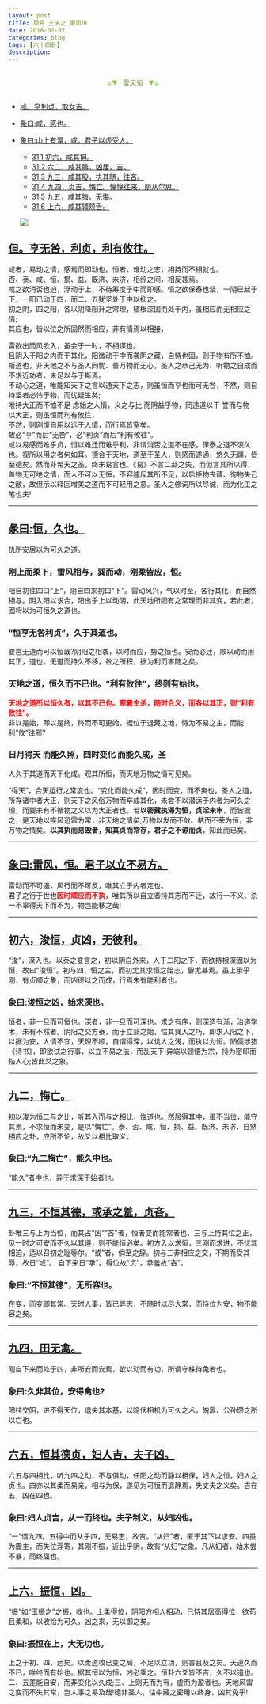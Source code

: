 ```yaml
---
layout: post
title: 周易 王夫之 雷风恒
date: 2018-02-07
categories: blog
tags: [六十四卦]
description: 
---
```


<span id = "jump"></span>


<section style="margin: 0px auto; text-align: center;">
    <section class="xhr" style="width: 0px; height: 0px; border-left: 5px solid transparent; border-right: 5px solid transparent; border-bottom: 10px solid rgb(135, 201, 67); display: inline-block; opacity: 0.5; border-top-color: rgb(135, 201, 67);"></section>
    <section class="xhr" style="width: 0px; height: 0px; border-left: 5px solid transparent; border-right: 5px solid transparent; border-top: 10px solid rgb(135, 201, 67); display: inline-block; margin-left: -3px; border-bottom-color: rgb(135, 201, 67);"></section>
    <section style="
margin-left: 0.5em;
display: inline-block;">
        <p>
            <span style="color: rgb(118, 146, 60);">雷风恒</span>
        </p>
    </section>
    <section class="xhr" style="margin-left: 0.5em; width: 0px; height: 0px; border-left: 5px solid transparent; border-right: 5px solid transparent; border-top: 10px solid rgb(135, 201, 67); display: inline-block; border-bottom-color: rgb(135, 201, 67);"></section>
    <section class="xhr" style="width: 0px; height: 0px; border-left: 5px solid transparent; border-right: 5px solid transparent; border-bottom: 10px solid rgb(135, 201, 67); display: inline-block; opacity: 0.5; margin-left: -3px; border-top-color: rgb(135, 201, 67);"></section>
</section>

- [咸。亨利贞。取女吉。](#jump亨利贞)
- [彖曰:咸，感也。](#jump感也)
- [象曰:山上有泽，咸。君子以虚受人。](#jump山上有泽)
  - [31.1 初六，咸其拇。](#jump咸其拇)
  - [31.2 六二，咸其腓，凶居，吉。](#jump咸其腓)
  - [31.3 九三，咸其股，执其随，往吝。](#jump咸其股)
  - [31.4 九四，贞吉，悔亡。憧憧往来，朋从尔思。](#jump憧憧往来)
  - [31.5 九五，咸其脢，无悔。](#jump咸其脢)
  - [31.6 上六，咸其辅颊舌。](#jump咸其辅颊舌)
  
  ![](http://www.guoyi360.com/uploads/allimg/130730/1-130I0214320353.jpg)

<span id = "jump亨无咎"></span>
## [但。亨无咎，利贞，利有攸往。](#jump)
咸者，易动之情，感焉而即动也。恒者，难动之志，相持而不相就也。<br>
否、泰、咸、恒、损、益、既济、未济，相综之间，相反甚焉。<br>
咸之欲消否也迫，浮动于上，不待筹度于中而即感。恒之欲保泰也坚，一阴已起于下，一阳已动于四，而二、五犹坚处于中以抑之。<br>
初之阴，四之阳，各以阴降阳升之常理，植根深固而处于内，虽相应而无相应之情;<br>
其应也，皆以位之所固然而相应，非有情焉以相接，


雷欲出而风欲入，虽会于一时，不相谋也。<br>
且阴入于阳之内而干其化，阳微动于中而袭阴之藏，自恃也固，则于物有所不恤。斯道也，非天地之不与圣人同忧、普万物而无心，圣人之恭己无为、听物之自成而不求近功者，未足以与于斯焉。<br>
不动心之道，唯能知天下之言以通天下之志，则虽恒而亨也而可无咎，不然，则自持坚者必怜于物，而忧疑生矣;<br>
唯持大正而不恤不足 虑始之人情，义之与比 而阴益乎物，罔违道以干 誉而与物 以大正，则虽恒而利有攸往，<br>
不然，则刚愎自用以远于人情，而行焉皆窒矣。<br>
故必“亨”而后“无咎”，必“利贞”而后“利有攸往”。<br>
咸以易感而难乎贞，恒以难迁而难乎利，非谓消否之道不在感，保泰之道不须久也。视所以用之者何如耳。德合于天地，道至于圣人，则感而遂通，悠久无疆，皆至德矣。然而非希天之圣，终未易言也。《易》不言二卦之失，而但言其所以得，盖物无可绝之情，而人不可以无恒，不容遽斥其所不足，以启拒物丧藕、徇物失己之敝，故但示以释回增美之道而不可轻用之意。圣人之修词所以尽诚，而为化工之笔也夫!

----

<span id = "jump恒，久也"></span>
## [彖曰:恒，久也。](#jump)
执所安居以为可久之道。

### 刚上而柔下，雷风相与，巽而动，刚柔皆应，恒。
阳自初往四曰“上”，阴自四来初曰“下”。雷动风兴，气以时至，各行其化，而自然相与。阴入阳以求合，阳出乎上以动阴，此天地所固有之常理而非其变，若此者，固将以为可恒久之道也。

### “恒亨无咎利贞”，久于其道也。
要岂无道而可以恒哉?阴阳之相袭，以时而应，势之恒也。安而必迁，顺以动而用其正，道也。无道而持久不移，咎之所积，据为利而害随之矣。

### 天地之道，恒久而不已也。“利有攸往”，终则有始也。
<font color="#FF0000"><b>天地之道所以恒久者，以其不已也。寒暑生杀，随时合义，而各以其正，则“利有攸往”。<br></b></font>非以是始，即以是终，终而不可更始。据位于退藏之地，恃为不易之主，而能利“攸”往邪?

### 日月得天 而能久照，四时变化 而能久成，圣
人久于其道而天下化成。观其所恒，而天地万物之情可见矣。


“得天”，合天运行之常度也。“变化而能久成”，因时而变，而不爽也。圣人之道，所存诸中者大正，则天下之风俗万物而卒成其化，未尝不以潜运于内者为可久之理，而要未有不循物之义以为大正者也。若**以密藏执滞为恒，贞淫未审**，而皆据之，是天地以疾风迅雷为常，非天地之情矣;万物以发而不敛、枯而不荣为恒，非万物之情矣。**以其执而易毁者，知其贞而常存，君子之不谅而贞**，知此而已矣。

----

<span id = "jump雷风"></span>
## [象曰:雷风，恒。君子以立不易方。](#jump)
雷动而不可遏，风行而不可反，唯其立于内者定也。<br>
君子之行于世也<font color="#FF0000"><b>因时顺应而不执</b></font>，唯其所以自立者持其志而不迁，故行一不义、杀一不辜得天下而不为，物岂能移之哉!

----

<span id = "jump浚恒"></span>
## [初六，浚恒，贞凶，无彼利。](#jump)
“浚”，深入也。以泰之变言之，初以阴自外来，人于二阳之下，而欲持根深固以为恒，故曰“浚恒”。初与四，恒之主，而初尤其求恒之始志，僻尤甚焉。虽上承乎刚，有贞顺之象，而凶德以之而成，行焉未有能利者也。

### 象曰:浚恒之凶，始求深也。
恒者，非一旦而可恒也。深者，非一旦而可深也。求之有序，则深造有渐，治道学术，未有不然者。阴阳之交方泰，而于立卦之始，怙其巽入之巧，即求人阳之下，以据为安，人情不宜，天理不顺，自谓得深，以讥人之浅，而执以为恒。陋儒涉猎《诗书》，即欲试之行事，以立不易之法，而乱天下;异端以顿悟为宗，持为密印而牿人心;皆此爻之象。

----

<span id = "jump悔亡"></span>
## [九二，悔亡。](#jump)
初以浚为恒二与之比，听其入而与之相比，悔道也。然居得其中，虽不当位，能守其素，不求恒而未变，是以“悔亡”。泰、否、咸、恒、损、益、既济、未济，自然相应之卦，应所不论，故爻以相比取义。

### 象曰:“九二悔亡”，能久中也。
“能久”者中也，异于求深于始者也。

----

<span id = "jump不恒其德"></span>
## [九三，不恒其德，或承之羞，贞吝。](#jump)
卦唯三与上为当位，而其占“凶”“吝”者，恒者变而能常者也，三与上恃其位之正，见一时之可安而不久以其道，则不能恒必矣。初方入以求恒，三刚而求进，不忧其相迫，适以召初之耻辱尔。“或”者，倘至之辞。初与三非相应之交，不期而受其辱，故日“或”。
自下来日“承"。得位故“贞”，承羞故“吝”。

### 象曰:“不恒其德”，无所容也。
在变，而变即其常。天时人事，皆已异志，不随时以尽大常，而恃位为安，物不能容之矣。

----

<span id = "jump田无禽"></span>
## [九四，田无禽。](#jump)
刚自下来而处于四，非所安而安焉，欲以动而有功，所谓守株待兔者也。

### 象曰:久非其位，安得禽也?
阳往交阴，进不得天位，退失其本基，以隐伏相机为可久之术，魄嚣、公孙瓒之所以亡也。

----

<span id = "jump恒其德贞"></span>
## [六五，恒其德贞，妇人吉，夫子凶。](#jump)
六五与四相比，听九四之动，不与俱动，任阳之动而静以相保，妇人之恒，妇人之贞也。四亦以其柔而易亲，相与为保，遂见为可恒而退静焉，失丈夫之义矣。吉在五，凶在四也。

### 象曰:妇人贞吉，从一而终也。夫子制义，从妇凶也。
“一”谓九四。五得中而从乎四，无易志，故吉。“从妇”者，匿于其下以求安。四虽为震主，而失位浮寄，其刚不振，近比乎阴，故有“从妇”之象。凡从妇者，始未尝不暴，而终屈也。

----

<span id = "jump振恒"></span>
## [上六，振恒，凶。](#jump)
“振”如“玉振之”之振，收也。上柔得位，阴阳方相人相动，己恃其居高得位，欲苟且柔和，以收拾为可久，凶之来，无以御之矣。

### 象曰:振恒在上，大无功也。
上之于初、四，远矣。以柔道收已变之局，不足以立功，则害且及之矣。天道久而不已，唯终而有始也。据其恒以为恒，凶必乘之。恒卦六爻皆不吉，久不以道也。二、五差能自安，而非变化以久成;三、上则无而为有，虚而为盈者也。天地风雷之变而不失其常，岂人事之易及哉!德非圣人，怙中藏之密用以终身，凶其免乎!







